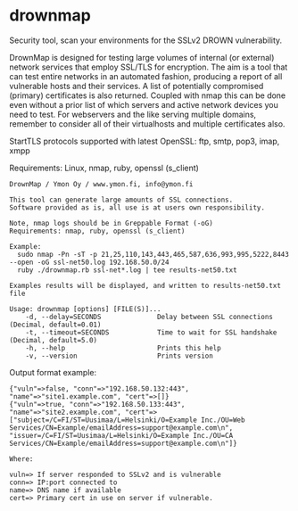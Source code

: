 # drownmap

Security tool, scan your environments for the SSLv2 DROWN vulnerability.

DrownMap is designed for testing large volumes of internal (or external) network services that employ SSL/TLS for encryption. The aim is a tool that can test entire networks in an automated fashion, producing a report of all vulnerable hosts and their services. A list of potentially compromised (primary) certificates is also returned. Coupled with nmap this can be done even without a prior list of which servers and active network devices you need to test. For webservers and the like serving multiple domains, remember to consider all of their virtualhosts and multiple certificates also.

StartTLS protocols supported with latest OpenSSL: ftp, smtp, pop3, imap, xmpp

Requirements: Linux, nmap, ruby, openssl (s_client)

```
DrownMap / Ymon Oy / www.ymon.fi, info@ymon.fi

This tool can generate large amounts of SSL connections.
Software provided as is, all use is at users own responsibility.

Note, nmap logs should be in Greppable Format (-oG)
Requirements: nmap, ruby, openssl (s_client)

Example:
  sudo nmap -Pn -sT -p 21,25,110,143,443,465,587,636,993,995,5222,8443 --open -oG ssl-net50.log 192.168.50.0/24
  ruby ./drownmap.rb ssl-net*.log | tee results-net50.txt

Examples results will be displayed, and written to results-net50.txt file

Usage: drownmap [options] [FILE(S)]...
    -d, --delay=SECONDS              Delay between SSL connections (Decimal, default=0.01)
    -t, --timeout=SECONDS            Time to wait for SSL handshake (Decimal, default=5.0)
    -h, --help                       Prints this help
    -v, --version                    Prints version
```

Output format example:
```
{"vuln"=>false, "conn"=>"192.168.50.132:443", "name"=>"site1.example.com", "cert"=>[]}
{"vuln"=>true, "conn"=>"192.168.50.133:443", "name"=>"site2.example.com", "cert"=>["subject=/C=FI/ST=Uusimaa/L=Helsinki/O=Example Inc./OU=Web Services/CN=Example/emailAddress=support@example.com\n", "issuer=/C=FI/ST=Uusimaa/L=Helsinki/O=Example Inc./OU=CA Services/CN=Example/emailAddress=support@example.com\n"]}

Where:

vuln=> If server responded to SSLv2 and is vulnerable
conn=> IP:port connected to
name=> DNS name if available
cert=> Primary cert in use on server if vulnerable.
```
